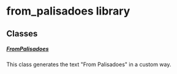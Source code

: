 



# from_palisadoes library











## Classes

##### [FromPalisadoes](../widgets_from_palisadoes/FromPalisadoes-class.md)



This class generates the text "From Palisadoes" in a custom way.















